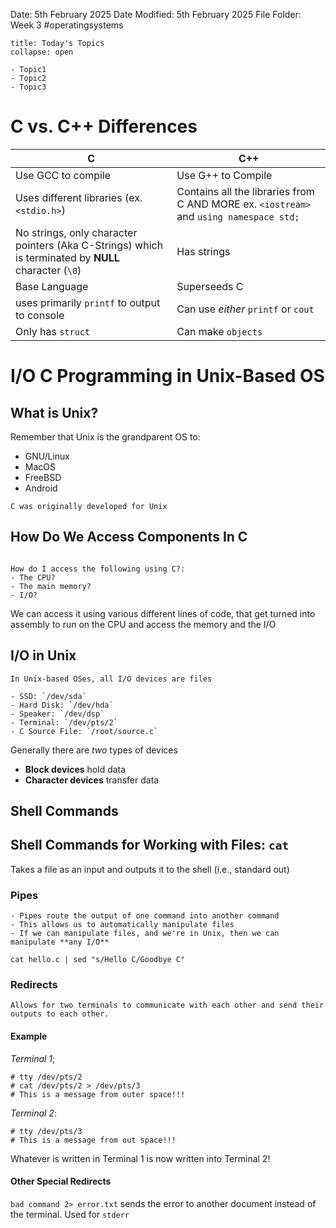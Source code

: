 Date: 5th February 2025
Date Modified: 5th February 2025
File Folder: Week 3
#operatingsystems

```ad-abstract
title: Today's Topics
collapse: open

- Topic1
- Topic2
- Topic3

```

# C vs. C++ Differences


| C                                                                                                    | C++                                                                                    |
| ---------------------------------------------------------------------------------------------------- | -------------------------------------------------------------------------------------- |
| Use GCC to compile                                                                                   | Use G++ to Compile                                                                     |
| Uses different  libraries (ex. `<stdio.h>`)                                                          | Contains all the libraries from C AND MORE ex. `<iostream>` and `using namespace std;` |
| No strings, only character pointers (Aka C-Strings) which is terminated by **NULL** character (`\0`) | Has strings                                                                            |
| Base Language                                                                                        | Superseeds C                                                                           |
| uses primarily `printf` to output to console                                                         | Can use *either* `printf` or `cout`                                                    |
| Only has `struct`                                                                                    | Can make `objects`                                                                     |

# I/O C Programming in Unix-Based OS

## What is Unix?

Remember that Unix is the grandparent OS to:
- GNU/Linux
- MacOS
- FreeBSD
- Android

```ad-note
C was originally developed for Unix
```

## How Do We Access Components In C

```ad-question

How do I access the following using C?:
- The CPU?
- The main memory?
- I/O?

```

We can access it using various different lines of code, that get turned into assembly to run on the CPU and access the memory and the I/O

## I/O in Unix

```ad-important
In Unix-based OSes, all I/O devices are files
```

```ad-example
- SSD: `/dev/sda`
- Hard Disk: `/dev/hda`
- Speaker: `/dev/dsp`
- Terminal: `/dev/pts/2`
- C Source File: `/root/source.c`
```

Generally there are *two* types of devices
- **Block devices** hold data
- **Character devices** transfer data

## Shell Commands

## Shell Commands for Working with Files: `cat`

Takes a file as an input and outputs it to the shell (i.e., standard out)

### Pipes

```ad-summary
- Pipes route the output of one command into another command
- This allows us to automatically manipulate files
- If we can manipulate files, and we're in Unix, then we can manipulate **any I/O**
```

`cat hello.c | sed "s/Hello C/Goodbye C"`

### Redirects

```ad-summary
Allows for two terminals to communicate with each other and send their outputs to each other.
```

#### Example

*Terminal 1*;

```
# tty /dev/pts/2
# cat /dev/pts/2 > /dev/pts/3
# This is a message from outer space!!!
```

*Terminal 2*:

```
# tty /dev/pts/3
# This is a message from out space!!! 
```

Whatever is written in Terminal 1 is now written into Terminal 2!

#### Other Special Redirects

`bad command 2> error.txt` sends the error to another document instead of the terminal. Used for `stderr`


